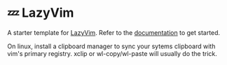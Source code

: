 # 💤 LazyVim

A starter template for [LazyVim](https://github.com/LazyVim/LazyVim).
Refer to the [documentation](https://lazyvim.github.io/installation) to get started.

On linux, install a clipboard manager to sync your sytems clipboard with vim's primary registry. xclip or wl-copy/wl-paste will usually do the trick.
